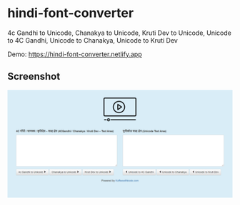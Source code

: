 # hindi-font-converter
4c Gandhi to Unicode, Chanakya to Unicode, Kruti Dev to Unicode, Unicode to 4C Gandhi, Unicode to Chanakya, Unicode to Kruti Dev

Demo:
https://hindi-font-converter.netlify.app

## Screenshot
![alt text](./images/font_converter.png "Title")